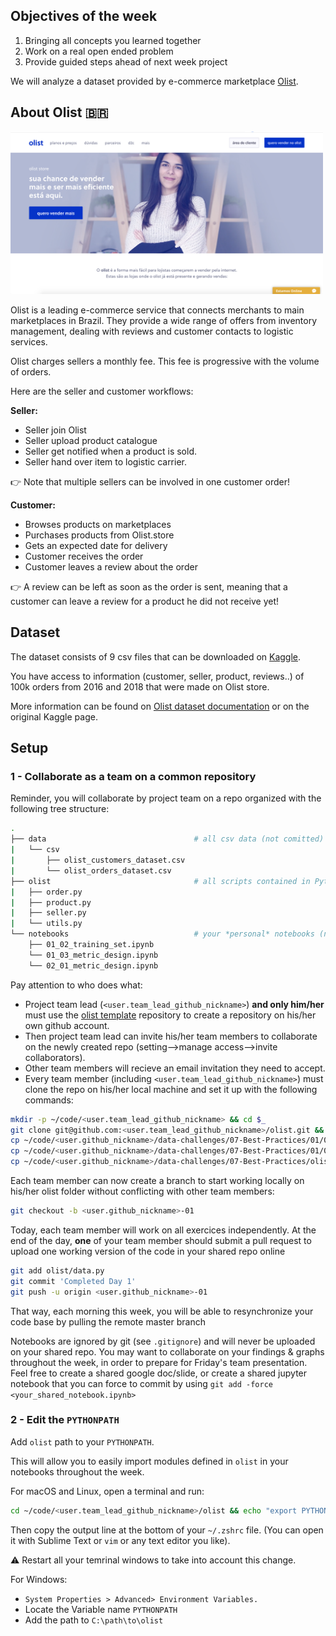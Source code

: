 ## Objectives of the week

1. Bringing all concepts you learned together
1. Work on a real open ended problem
1. Provide guided steps ahead of next week project

We will analyze a dataset provided by e-commerce marketplace [Olist](https://www.olist.com).

## About Olist 🇧🇷

<img src="https://raw.githubusercontent.com/lewagon/data-images/master/best-practices/olist.png" width="500"/>

Olist is a leading e-commerce service that connects merchants to main marketplaces in Brazil. They provide a wide range of offers from inventory management, dealing with reviews and customer contacts to logistic services.

Olist charges sellers a monthly fee. This fee is progressive with the volume of orders.

Here are the seller and customer workflows:

**Seller:**

- Seller join Olist
- Seller upload product catalogue
- Seller get notified when a product is sold.
- Seller hand over item to logistic carrier.

👉 Note that multiple sellers can be involved in one customer order!

**Customer:**

- Browses products on marketplaces
- Purchases products from Olist.store
- Gets an expected date for delivery
- Customer receives the order
- Customer leaves a review about the order

👉 A review can be left as soon as the order is sent, meaning that a customer can leave a review for a product he did not receive yet!

## Dataset

The dataset consists of 9 csv files that can be downloaded on [Kaggle](https://www.kaggle.com/olistbr/brazilian-ecommerce).

You have access to information (customer, seller, product, reviews..) of 100k orders from 2016 and 2018 that were made on Olist store.

More information can be found on [Olist dataset documentation](https://github.com/lewagon/data-challenges/tree/master/07-Best-Practices/data) or on the original Kaggle page.


## Setup

### 1 - Collaborate as a team on a common repository

Reminder, you will collaborate by project team on a repo organized with the following tree structure:

```bash
.
├── data                                 # all csv data (not comitted)
|   └── csv
|       ├── olist_customers_dataset.csv
|       └── olist_orders_dataset.csv
├── olist                                # all scripts contained in Python classes (comitted)
|   ├── order.py
|   ├── product.py
|   ├── seller.py
|   └── utils.py
└── notebooks                            # your *personal* notebooks (not comitted)
    ├── 01_02_training_set.ipynb
    └── 01_03_metric_design.ipynb
    └── 02_01_metric_design.ipynb
```

Pay attention to who does what:

- Project team lead (`<user.team_lead_github_nickname>`) **and only him/her** must use the [olist template](https://github.com/lewagon/olist) repository to create a repository on his/her own github account.
- Then project team lead can invite his/her team members to collaborate on the newly created repo (setting-->manage access-->invite collaborators).
- Other team members will recieve an email invitation they need to accept.
- Every team member (including `<user.team_lead_github_nickname>`) must clone the repo on his/her local machine and set it up with the following commands:

```bash
mkdir -p ~/code/<user.team_lead_github_nickname> && cd $_
git clone git@github.com:<user.team_lead_github_nickname>/olist.git && cd olist
cp ~/code/<user.github_nickname>/data-challenges/07-Best-Practices/01/02-Data-Cleaning/data_cleaning.ipynb notebooks/01_02_data_cleaning.ipynb
cp ~/code/<user.github_nickname>/data-challenges/07-Best-Practices/01/03-Metric-Design/metric_design.ipynb notebooks/01_03_metric_design.ipynb
cp ~/code/<user.github_nickname>/data-challenges/07-Best-Practices/olist/data.py olist/data.py
```

Each team member can now create a branch to start working locally on his/her olist folder without conflicting with other team members:

```bash
git checkout -b <user.github_nickname>-01
```

Today, each team member will work on all exercices independently. At the end of the day, **one** of your team member should submit a pull request to upload one working version of the code in your shared repo online

```bash
git add olist/data.py
git commit 'Completed Day 1'
git push -u origin <user.github_nickname>-01
```

That way, each morning this week, you will be able to resynchronize your code base by pulling the remote master branch

Notebooks are ignored by git (see `.gitignore`) and will never be uploaded on your shared repo. You may want to collaborate on your findings & graphs throughout the week, in order to prepare for Friday's team presentation. Feel free to create a shared google doc/slide, or create a shared jupyter notebook that you can force to commit by using `git add -force <your_shared_notebook.ipynb>`

### 2 - Edit the `PYTHONPATH`

Add `olist` path to your `PYTHONPATH`.

This will allow you to easily import modules defined in `olist` in your notebooks throughout the week.

For macOS and Linux, open a terminal and run:

```bash
cd ~/code/<user.team_lead_github_nickname>/olist && echo "export PYTHONPATH=\"$(pwd):\$PYTHONPATH\""
```

Then copy the output line at the bottom of your `~/.zshrc` file. (You can open it with Sublime Text or `vim` or any text editor you like).

⚠️ Restart all your temrinal windows to take into account this change.

For Windows:

- `System Properties > Advanced> Environment Variables.`
- Locate the Variable name `PYTHONPATH`
- Add the path to `C:\path\to\olist`
